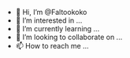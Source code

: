 - 👋 Hi, I’m @Faltookoko
- 👀 I’m interested in ...
- 🌱 I’m currently learning ...
- 💞️ I’m looking to collaborate on ...
- 📫 How to reach me ...

<!---
Faltookoko/Faltookoko is a ✨ special ✨ repository because its `README.md` (this file) appears on your GitHub profile.
You can click the Preview link to take a look at your changes.
--->
